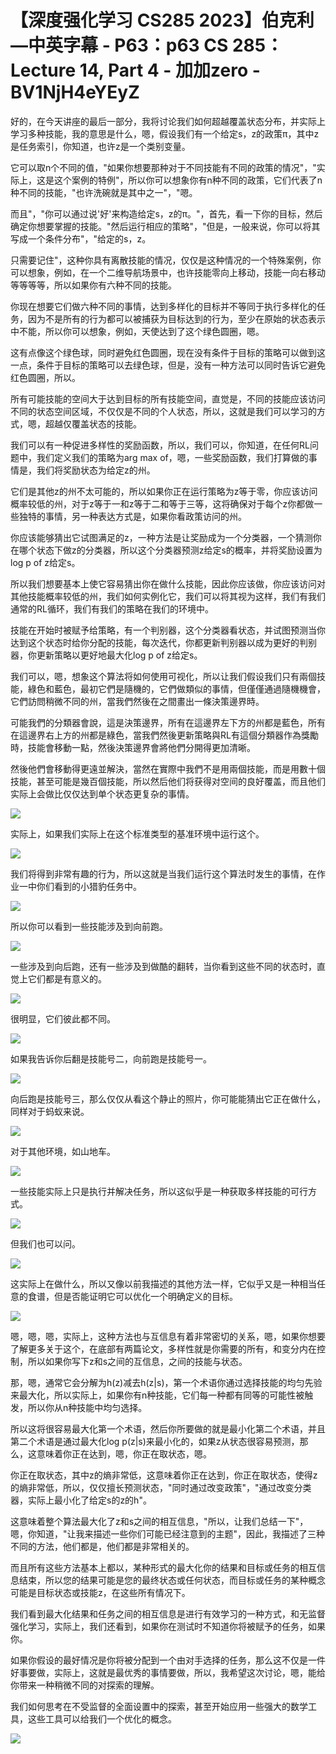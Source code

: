 # 【深度强化学习 CS285 2023】伯克利—中英字幕 - P63：p63 CS 285： Lecture 14, Part 4 - 加加zero - BV1NjH4eYEyZ

好的，在今天讲座的最后一部分，我将讨论我们如何超越覆盖状态分布，并实际上学习多种技能，我的意思是什么，嗯，假设我们有一个给定s，z的政策π，其中z是任务索引，你知道，也许z是一个类别变量。

它可以取n个不同的值，"如果你想要那种对于不同技能有不同的政策的情况"，"实际上，这是这个案例的特例"，所以你可以想象你有n种不同的政策，它们代表了n种不同的技能，"也许洗碗就是其中之一"，"嗯。

而且"，"你可以通过说'好'来构造给定s，z的π。"，首先，看一下你的目标，然后确定你想要掌握的技能。"然后运行相应的策略"，"但是，一般来说，你可以将其写成一个条件分布"，"给定的s，z。

只需要记住"，这种你具有离散技能的情况，仅仅是这种情况的一个特殊案例，你可以想象，例如，在一个二维导航场景中，也许技能零向上移动，技能一向右移动等等等等，所以如果你有六种不同的技能。

你现在想要它们做六种不同的事情，达到多样化的目标并不等同于执行多样化的任务，因为不是所有的行为都可以被捕获为目标达到的行为，至少在原始的状态表示中不能，所以你可以想象，例如，天使达到了这个绿色圆圈，嗯。

这有点像这个绿色球，同时避免红色圆圈，现在没有条件于目标的策略可以做到这一点，条件于目标的策略可以去绿色球，但是，没有一种方法可以同时告诉它避免红色圆圈，所以。

所有可能技能的空间大于达到目标的所有技能空间，直觉是，不同的技能应该访问不同的状态空间区域，不仅仅是不同的个人状态，所以，这就是我们可以学习的方式，嗯，超越仅覆盖状态的技能。

我们可以有一种促进多样性的奖励函数，所以，我们可以，你知道，在任何RL问题中，我们定义我们的策略为arg max of，嗯，一些奖励函数，我们打算做的事情是，我们将奖励状态为给定z的州。

它们是其他z的州不太可能的，所以如果你正在运行策略为z等于零，你应该访问概率较低的州，对于z等于一和z等于二和等于三等，这将确保对于每个z你都做一些独特的事情，另一种表达方式是，如果你看政策访问的州。

你应该能够猜出它试图满足的z，一种方法是让奖励成为一个分类器，一个猜测你在哪个状态下做z的分类器，所以这个分类器预测z给定s的概率，并将奖励设置为log p of z给定s。

所以我们想要基本上使它容易猜出你在做什么技能，因此你应该做，你应该访问对其他技能概率较低的州，我们如何实例化它，我们可以将其视为这样，我们有我们通常的RL循环，我们有我们的策略在我们的环境中。

技能在开始时被赋予给策略，有一个判别器，这个分类器看状态，并试图预测当你达到这个状态时给你分配的技能，每次迭代，你都更新判别器以成为更好的判别器，你更新策略以更好地最大化log p of z给定s。

我们可以，嗯，想象这个算法将如何使用可视化，所以让我们假设我们只有兩個技能，綠色和藍色，最初它們是隨機的，它們做類似的事情，但僅僅通過隨機機會，它們訪問稍微不同的州，當我們然後在之間畫出一條決策邊界時。

可能我們的分類器會說，這是決策邊界，所有在這邊界左下方的州都是藍色，所有在這邊界右上方的州都是綠色，當我們然後更新策略與RL有這個分類器作為獎勵時，技能會移動一點，然後決策邊界會將他們分開得更加清晰。

然後他們會移動得更遠並解決，當然在實際中我們不是用兩個技能，而是用數十個技能，甚至可能是幾百個技能，所以然后他们将获得对空间的良好覆盖，而且他们实际上会做比仅仅达到单个状态更复杂的事情。



![](img/3bbf6e2ca1a4ee4f8f740985d4e887e2_1.png)

实际上，如果我们实际上在这个标准类型的基准环境中运行这个。

![](img/3bbf6e2ca1a4ee4f8f740985d4e887e2_3.png)

我们将得到非常有趣的行为，所以这就是当我们运行这个算法时发生的事情，在作业一中你们看到的小猎豹任务中。



![](img/3bbf6e2ca1a4ee4f8f740985d4e887e2_5.png)

所以你可以看到一些技能涉及到向前跑。

![](img/3bbf6e2ca1a4ee4f8f740985d4e887e2_7.png)

一些涉及到向后跑，还有一些涉及到做酷的翻转，当你看到这些不同的状态时，直觉上它们都是有意义的。

![](img/3bbf6e2ca1a4ee4f8f740985d4e887e2_9.png)

很明显，它们彼此都不同。

![](img/3bbf6e2ca1a4ee4f8f740985d4e887e2_11.png)

如果我告诉你后翻是技能号二，向前跑是技能号一。

![](img/3bbf6e2ca1a4ee4f8f740985d4e887e2_13.png)

向后跑是技能号三，那么仅仅从看这个静止的照片，你可能能猜出它正在做什么，同样对于蚂蚁来说。

![](img/3bbf6e2ca1a4ee4f8f740985d4e887e2_15.png)

对于其他环境，如山地车。

![](img/3bbf6e2ca1a4ee4f8f740985d4e887e2_17.png)

一些技能实际上只是执行并解决任务，所以这似乎是一种获取多样技能的可行方式。

![](img/3bbf6e2ca1a4ee4f8f740985d4e887e2_19.png)

但我们也可以问。

![](img/3bbf6e2ca1a4ee4f8f740985d4e887e2_21.png)

这实际上在做什么，所以又像以前我描述的其他方法一样，它似乎又是一种相当任意的食谱，但是否能证明它可以优化一个明确定义的目标。



![](img/3bbf6e2ca1a4ee4f8f740985d4e887e2_23.png)

嗯，嗯，嗯，实际上，这种方法也与互信息有着非常密切的关系，嗯，如果你想要了解更多关于这个，在底部有两篇论文，多样性就是你需要的所有，和变分内在控制，所以如果你写下z和s之间的互信息，之间的技能与状态。

那，嗯，通常它会分解为h(z)减去h(z|s)，第一个术语你通过选择技能的均匀先验来最大化，所以实际上，如果你有n种技能，它们每一种都有同等的可能性被触发，所以你从n种技能中均匀选择。

所以这将很容易最大化第一个术语，然后你所要做的就是最小化第二个术语，并且第二个术语是通过最大化log p(z|s)来最小化的，如果z从状态很容易预测，那么，这意味着你正在达到，嗯，你正在取状态，嗯。

你正在取状态，其中z的熵非常低，这意味着你正在达到，你正在取状态，使得z的熵非常低，所以，仅仅擅长预测状态，"同时通过改变政策"，"通过改变分类器，实际上最小化了给定s的z的h"。

这意味着整个算法最大化了z和s之间的相互信息，"所以，让我们总结一下"，嗯，你知道，"让我来描述一些你们可能已经注意到的主题"，因此，我描述了三种不同的方法，他们都是，他们都是非常相关的。

而且所有这些方法基本上都以，某种形式的最大化你的结果和目标或任务的相互信息结束，所以您的结果可能是您的最终状态或任何状态，而目标或任务的某种概念可能是目标状态或技能z，在这些所有情况下。

我们看到最大化结果和任务之间的相互信息是进行有效学习的一种方式，和无监督强化学习，实际上，我们还看到，如果你在测试时不知道你将被赋予的任务，如果你。

如果你假设的最好情况是你将被分配到一个由对手选择的任务，那么这不仅是一件好事要做，实际上，这就是最优秀的事情要做，所以，我希望这次讨论，嗯，能给你带来一种稍微不同的对探索的理解。

我们如何思考在不受监督的全面设置中的探索，甚至开始应用一些强大的数学工具，这些工具可以给我们一个优化的概念。



![](img/3bbf6e2ca1a4ee4f8f740985d4e887e2_25.png)